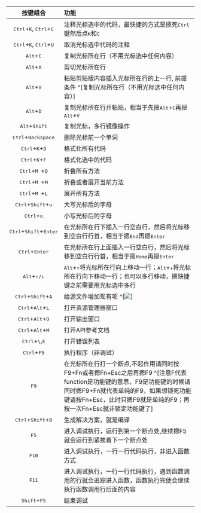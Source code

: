 
|按键组合|功能|
|:---:|:---|
| <kbd>Ctrl</kbd>+<kbd>K</kbd>, <kbd>Ctrl</kbd>+<kbd>C</kbd>| 注释光标选中的代码，最快捷的方式是摁死<kbd>Ctrl</kbd>键然后点<kbd>K</kbd>和<kbd>C</kbd>|
|<kbd>Ctrl</kbd>+<kbd>K</kbd>, <kbd>Ctrl</kbd>+<kbd>U</kbd>| 取消光标选中代码的注释|
|<kbd>Alt</kbd>+<kbd>C</kbd>|复制光标所在行（不用光标选中任何内容）|
|<kbd>Alt</kbd>+<kbd>X</kbd>|剪切光标所在行|
|<kbd>Alt</kbd>+<kbd>V</kbd>|粘贴剪贴版内容插入光标所在行的上一行, 前提条件 ^[复制光标所在行（不用光标选中任何内容）]|
|<kbd>Alt</kbd>+<kbd>D</kbd>|复制光标所在行并粘贴，相当于先摁<kbd>Alt</kbd>+<kbd>C</kbd>再摁<kbd>Alt</kbd>+<kbd>V</kbd>|
|<kbd>Alt</kbd>+<kbd>Shift</kbd>|复制光标，多行镜像操作|
|<kbd>Ctrl</kbd>+<kbd>Backspace</kbd>|删除光标前一个单词|
|<kbd>Ctrl</kbd>+<kbd>K</kbd>+<kbd>D</kbd>|格式化所有代码|
|<kbd>Ctrl</kbd>+<kbd>K</kbd>+<kbd>F</kbd>|格式化选中的代码|
|<kbd>Ctrl</kbd>+<kbd>M </kbd>+<kbd>O</kbd>|折叠所有方法|
|<kbd>Ctrl</kbd>+<kbd>M </kbd>+<kbd>M </kbd>|折叠或者展开当前方法|
|<kbd>Ctrl</kbd>+<kbd>M </kbd>+<kbd>L</kbd>|展开所有方法|
|<kbd>Ctrl</kbd>+<kbd>Shift</kbd>+<kbd>u</kbd>|大写光标后的字母|
|<kbd>Ctrl</kbd>+<kbd>u</kbd>|小写光标后的字母|
|<kbd>Ctrl</kbd>+<kbd>Shift</kbd>+<kbd>Enter</kbd>|在光标所在行下插入一行空白行，然后将光标移到空白行行首，相当于摁<kbd>End</kbd>再摁<kbd>Enter</kbd>|
|<kbd>Ctrl</kbd>+<kbd>Enter</kbd>|在光标所在行上面插入一行空白行，然后将光标移到空白行行首，相当于摁<kbd>Home</kbd>再摁<kbd>Enter</kbd>|
|<kbd>Alt</kbd>+<kbd>↑/↓</kbd>|<kbd>Alt</kbd>+<kbd>↑</kbd>将光标所在行向上移动一行；<kbd>Alt</kbd>+<kbd>↓</kbd>将光标所在行向下移动一行；也可以多行移动，摁快捷键之前需要用光标选中多行|
|<kbd>Ctrl</kbd>+<kbd>Shift</kbd>+<kbd>A</kbd>| 给源文件增加现有项 ^[<img src = "https://img-blog.csdnimg.cn/20201121140430217.png">]|
|<kbd>Ctrl</kbd>+<kbd>Alt</kbd>+<kbd>L</kbd>|打开资源管理器窗口|
|<kbd>Ctrl</kbd>+<kbd>Alt</kbd>+<kbd>O</kbd>|打开输出窗口|
|<kbd>Ctrl</kbd>+<kbd>Alt</kbd>+<kbd>M</kbd>|打开API参考文档|
|<kbd>Ctrl</kbd>+<kbd>\\</kbd>,<kbd>E</kbd>|打开错误列表|
|<kbd>Ctrl</kbd>+<kbd>F5</kbd>|执行程序（非调试）|
|<kbd>F9</kbd>|在光标所在行打一个断点,不起作用请同时按F9+Fn或者摁Fn+Esc之后再摁F9 ^[注意F代表function是功能键的意思，F9是功能键的时候请同时摁F9+Fn就代表单纯的F9，如果想锁死功能键请按Fn+Esc，此时只摁F9就是单纯的F9；再按一次Fn+Esc就非锁定功能键了] |
|<kbd>Ctrl</kbd>+<kbd>Shift</kbd>+<kbd>B</kbd>|生成解决方案，就是编译|
|<kbd>F5</kbd>|进入调试执行，运行到第一个断点处,继续摁F5就会运行到紧挨着下一个断点处|
|<kbd>F10</kbd>|进入调试执行，一行一行代码执行，非进入函数方式|
|<kbd>F11</kbd>|进入调试执行，一行一行代码执行，遇到函数调用的行就会追踪进入函数，函数执行完便会继续执行函数调用行后面的内容|
|<kbd>Shift</kbd>+<kbd>F5</kbd>|结束调试|


